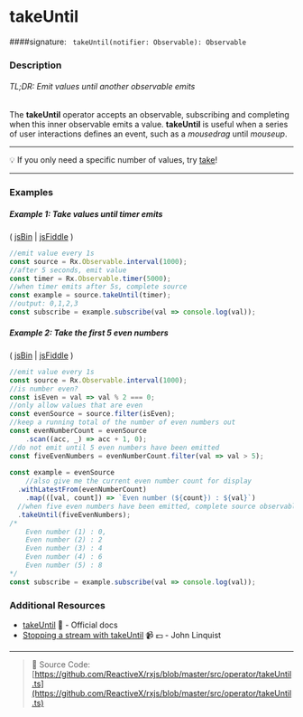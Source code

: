 # takeUntil
####signature: ` takeUntil(notifier: Observable): Observable`

### Description

###### TL;DR: Emit values until another observable emits

The **takeUntil** operator accepts an observable, subscribing and completing when this inner observable emits a value. **takeUntil** is useful when a series of user interactions defines an event, such as a *mousedrag* until *mouseup*.

---
:bulb:  If you only need a specific number of values, try [take](take.md)!

---

### Examples

##### Example 1: Take values until timer emits

( [jsBin](http://jsbin.com/yevuhukeja/1/edit?js,console) | [jsFiddle](https://jsfiddle.net/btroncone/zbe9dzb9/) )

```js
//emit value every 1s
const source = Rx.Observable.interval(1000);
//after 5 seconds, emit value
const timer = Rx.Observable.timer(5000);
//when timer emits after 5s, complete source
const example = source.takeUntil(timer);
//output: 0,1,2,3
const subscribe = example.subscribe(val => console.log(val));
```

##### Example 2: Take the first 5 even numbers 

( [jsBin](http://jsbin.com/doquqecara/1/edit?js,console) | [jsFiddle](https://jsfiddle.net/btroncone/0dLeksLe/) )

```js
//emit value every 1s
const source = Rx.Observable.interval(1000);
//is number even?
const isEven = val => val % 2 === 0;
//only allow values that are even
const evenSource = source.filter(isEven);
//keep a running total of the number of even numbers out
const evenNumberCount = evenSource
	.scan((acc, _) => acc + 1, 0);
//do not emit until 5 even numbers have been emitted
const fiveEvenNumbers = evenNumberCount.filter(val => val > 5);
  
const example = evenSource
	//also give me the current even number count for display
  .withLatestFrom(evenNumberCount)
	.map(([val, count]) => `Even number (${count}) : ${val}`)
  //when five even numbers have been emitted, complete source observable
  .takeUntil(fiveEvenNumbers);
/*
	Even number (1) : 0,
    Even number (2) : 2
	Even number (3) : 4
	Even number (4) : 6
	Even number (5) : 8
*/
const subscribe = example.subscribe(val => console.log(val));
```


### Additional Resources
* [takeUntil](http://reactivex.io/rxjs/class/es6/Observable.js~Observable.html#instance-method-takeUntil) :newspaper: - Official docs
* [Stopping a stream with takeUntil](https://egghead.io/lessons/rxjs-stopping-a-stream-with-takeuntil?course=step-by-step-async-javascript-with-rxjs) :video_camera: :dollar: - John Linquist

---
> :file_folder: Source Code:  [https://github.com/ReactiveX/rxjs/blob/master/src/operator/takeUntil.ts](https://github.com/ReactiveX/rxjs/blob/master/src/operator/takeUntil.ts)
